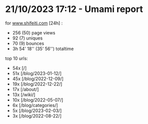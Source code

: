 # 21/10/2023 17:12 - Umami report
for www.shifeiti.com [24h] :

 - 256 (50) page views
 - 92 (7) uniques
 - 70 (9) bounces
 - 3h 54' 18'' (35' 56'') totaltime


top 10 urls:
 - 54x [/]
 - 51x [/blog/2023-01-12/]
 - 45x [/blog/2022-12-09/]
 - 19x [/blog/2022-12-22/]
 - 17x [/about/]
 - 13x [/wiki/]
 - 10x [/blog/2022-05-07/]
 - 6x [/blog/categories/]
 - 5x [/blog/2023-02-03/]
 - 3x [/blog/2022-08-22/]


